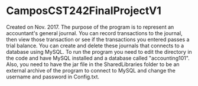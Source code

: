 # CamposCST242FinalProjectV1
Created on Nov. 2017.  The purpose of the program is to represent an accountant's general journal.  You can record transactions to the journal, then view those transaction or see if the transactions you entered passes a trial balance.  You can create and delete these journals that connects to a database using MySQL.  To run the program you need to edit the directory in the code and have MySQL installed and a database called "accounting101".  Also, you need to have the jar file in the SharedLibraries folder to be an external archive of the program to connect to MySQL and change the username and password in Config.txt.  
